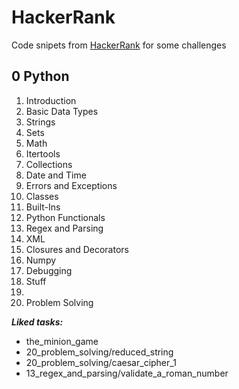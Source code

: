 # HackerRank
Code snipets from [HackerRank](https://www.hackerrank.com/) for some challenges

## 0 Python
01. Introduction
02. Basic Data Types
03. Strings
04. Sets
05. Math
06. Itertools
07. Collections
08. Date and Time
09. Errors and Exceptions
10. Classes
11. Built-Ins
12. Python Functionals
13. Regex and Parsing
14. XML
15. Closures and Decorators
16. Numpy
17. Debugging
18. Stuff
19.
20. Problem Solving


**_Liked tasks:_**
* the_minion_game
* 20_problem_solving/reduced_string
* 20_problem_solving/caesar_cipher_1
* 13_regex_and_parsing/validate_a_roman_number